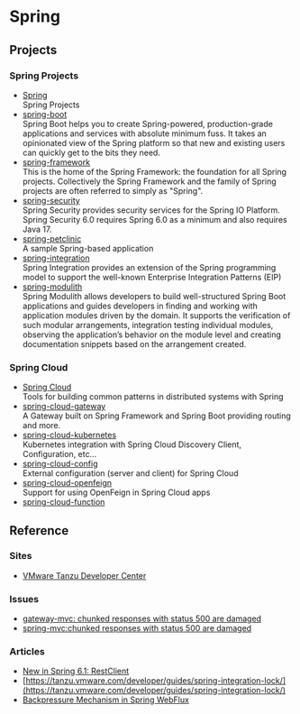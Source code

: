 # Spring

## Projects

### Spring Projects

- [Spring](https://github.com/spring-projects)
  <br/>Spring Projects
- [spring-boot](https://spring.io/projects/spring-boot)
  <br/>Spring Boot helps you to create Spring-powered, production-grade applications and services with absolute minimum
  fuss. It takes an opinionated view of the Spring platform so that new and existing users can quickly get to the bits
  they need.
- [spring-framework](https://github.com/spring-projects/spring-framework)
  <br/>This is the home of the Spring Framework: the foundation for all Spring projects. Collectively the Spring Framework and the family of Spring projects are often referred to simply as "Spring".
- [spring-security](https://github.com/spring-projects/spring-security)
  <br/>Spring Security provides security services for the Spring IO Platform. Spring Security 6.0 requires Spring 6.0 as a minimum and also requires Java 17.
- [spring-petclinic](https://github.com/spring-projects/spring-petclinic)
  <br/>A sample Spring-based application
- [spring-integration](https://github.com/spring-projects/spring-integration)
  <br/>Spring Integration provides an extension of the Spring programming model to support the well-known Enterprise
  Integration Patterns (EIP)
- [spring-modulith](https://spring.io/projects/spring-modulith)
  <br/>Spring Modulith allows developers to build well-structured Spring Boot applications and guides developers in
  finding and working with application modules driven by the domain. It supports the verification of such modular
  arrangements, integration testing individual modules, observing the application’s behavior on the module level and
  creating documentation snippets based on the arrangement created.

### Spring Cloud

- [Spring Cloud](https://github.com/spring-cloud)
  <br/>Tools for building common patterns in distributed systems with Spring
- [spring-cloud-gateway](https://github.com/spring-cloud/spring-cloud-gateway)
  <br/>A Gateway built on Spring Framework and Spring Boot providing routing and more.
- [spring-cloud-kubernetes](https://github.com/spring-cloud/spring-cloud-kubernetes)
  <br/>Kubernetes integration with Spring Cloud Discovery Client, Configuration, etc...
- [spring-cloud-config](https://github.com/spring-cloud/spring-cloud-config)
  <br/>External configuration (server and client) for Spring Cloud
- [spring-cloud-openfeign](https://github.com/spring-cloud/spring-cloud-openfeign)
  <br/>Support for using OpenFeign in Spring Cloud apps
- [spring-cloud-function](https://github.com/spring-cloud/spring-cloud-function)

## Reference

### Sites

- [VMware Tanzu Developer Center](https://tanzu.vmware.com/developer/)

### Issues

- [gateway-mvc: chunked responses with status 500 are damaged](https://github.com/spring-cloud/spring-cloud-gateway/issues/2238)
- [spring-mvc:chunked responses with status 500 are damaged](https://github.com/spring-projects/spring-framework/issues/24699)

### Articles

- [New in Spring 6.1: RestClient](https://spring.io/blog/2023/07/13/new-in-spring-6-1-restclient)
- [https://tanzu.vmware.com/developer/guides/spring-integration-lock/](https://tanzu.vmware.com/developer/guides/spring-integration-lock/)
- [Backpressure Mechanism in Spring WebFlux](https://www.baeldung.com/spring-webflux-backpressure#:~:text=What%20Is%20Backpressure%3F,elements%20the%20recipient%20can%20consume.)